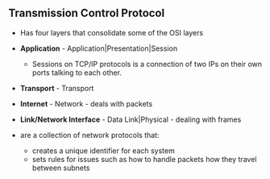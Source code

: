 ## Transmission Control Protocol
-   Has four layers that consolidate some of the OSI layers
-   **Application** - Application|Presentation|Session   
	-   Sessions on TCP/IP protocols is a connection of two IPs on their own ports talking to each other.    
-   **Transport** - Transport
    
-   **Internet** - Network - deals with packets
    
-   **Link/Network Interface** - Data Link|Physical - dealing with frames
-   are a collection of network protocols that:
	-   creates a unique identifier for each system
	-   sets rules for issues such as how to handle packets how they travel between subnets